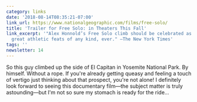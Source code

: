 ```yaml
---
category: links
date: '2018-08-14T08:35:21-07:00'
link_url: https://www.nationalgeographic.com/films/free-solo/
title: 'Trailer for Free Solo: in Theaters This Fall'
link_excerpt: '"Alex Honnold’s Free Solo climb should be celebrated as one of the
  great athletic feats of any kind, ever." —The New York Times'
tags: ''
newsletter: 14
---
```


So this guy climbed up the side of El Capitan in Yosemite National Park. By himself. Without a rope. If you're already getting queasy and feeling a touch of vertigo just thinking about that prospect, you're not alone! I definitely look forward to seeing this documentary film—the subject matter is truly astounding—but I'm not so sure my stomach is ready for the ride…